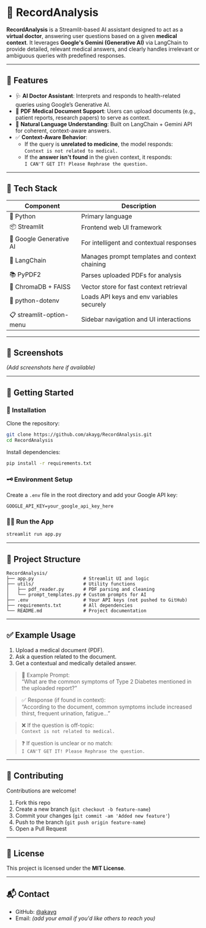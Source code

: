 # 📄 RecordAnalysis

**RecordAnalysis** is a Streamlit-based AI assistant designed to act as a **virtual doctor**, answering user questions based on a given **medical context**. It leverages **Google's Gemini (Generative AI)** via LangChain to provide detailed, relevant medical answers, and clearly handles irrelevant or ambiguous queries with predefined responses.

---

## 🧠 Features

- 🩺 **AI Doctor Assistant**: Interprets and responds to health-related queries using Google’s Generative AI.
- 📄 **PDF Medical Document Support**: Users can upload documents (e.g., patient reports, research papers) to serve as context.
- 💬 **Natural Language Understanding**: Built on LangChain + Gemini API for coherent, context-aware answers.
- ✅ **Context-Aware Behavior**:
  - If the query is **unrelated to medicine**, the model responds:  
    `Context is not related to medical.`
  - If the **answer isn't found** in the given context, it responds:  
    `I CAN'T GET IT! Please Rephrase the question.`

---

## 🧰 Tech Stack

| Component               | Description                                       |
|------------------------|---------------------------------------------------|
| 🐍 Python              | Primary language                                  |
| 📦 Streamlit           | Frontend web UI framework                         |
| 🤖 Google Generative AI | For intelligent and contextual responses          |
| 🧠 LangChain           | Manages prompt templates and context chaining     |
| 📚 PyPDF2              | Parses uploaded PDFs for analysis                 |
| 🧠 ChromaDB + FAISS    | Vector store for fast context retrieval           |
| 🔐 python-dotenv       | Loads API keys and env variables securely         |
| 📋 streamlit-option-menu | Sidebar navigation and UI interactions          |

---

## 📸 Screenshots

*(Add screenshots here if available)*

---

## 🚀 Getting Started

### 🔧 Installation

Clone the repository:

```bash
git clone https://github.com/akayg/RecordAnalysis.git
cd RecordAnalysis
```

Install dependencies:

```bash
pip install -r requirements.txt
```

### 🗝️ Environment Setup

Create a `.env` file in the root directory and add your Google API key:

```env
GOOGLE_API_KEY=your_google_api_key_here
```

### 🏃‍♂️ Run the App

```bash
streamlit run app.py
```

---

## 📁 Project Structure

```
RecordAnalysis/
├── app.py                  # Streamlit UI and logic
├── utils/                  # Utility functions
│   ├── pdf_reader.py       # PDF parsing and cleaning
│   └── prompt_templates.py # Custom prompts for AI
├── .env                    # Your API keys (not pushed to GitHub)
├── requirements.txt        # All dependencies
└── README.md               # Project documentation
```

---

## ✅ Example Usage

1. Upload a medical document (PDF).
2. Ask a question related to the document.
3. Get a contextual and medically detailed answer.

> 🧠 Example Prompt:  
> “What are the common symptoms of Type 2 Diabetes mentioned in the uploaded report?”

> ✅ Response (if found in context):  
> “According to the document, common symptoms include increased thirst, frequent urination, fatigue…”

> ❌ If the question is off-topic:  
> `Context is not related to medical.`

> ❓ If question is unclear or no match:  
> `I CAN'T GET IT! Please Rephrase the question.`

---

## 🤝 Contributing

Contributions are welcome!

1. Fork this repo
2. Create a new branch (`git checkout -b feature-name`)
3. Commit your changes (`git commit -am 'Added new feature'`)
4. Push to the branch (`git push origin feature-name`)
5. Open a Pull Request

---

## 📄 License

This project is licensed under the **MIT License**.

---

## 📬 Contact

- GitHub: [@akayg](https://github.com/akayg)
- Email: *(add your email if you'd like others to reach you)*
